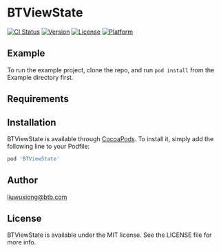 # BTViewState

[![CI Status](https://img.shields.io/travis/xcode/BTViewState.svg?style=flat)](https://travis-ci.org/xcode/BTViewState)
[![Version](https://img.shields.io/cocoapods/v/BTViewState.svg?style=flat)](https://cocoapods.org/pods/BTViewState)
[![License](https://img.shields.io/cocoapods/l/BTViewState.svg?style=flat)](https://cocoapods.org/pods/BTViewState)
[![Platform](https://img.shields.io/cocoapods/p/BTViewState.svg?style=flat)](https://cocoapods.org/pods/BTViewState)

## Example

To run the example project, clone the repo, and run `pod install` from the Example directory first.

## Requirements

## Installation

BTViewState is available through [CocoaPods](https://cocoapods.org). To install
it, simply add the following line to your Podfile:

```ruby
pod 'BTViewState'
```

## Author

 liuwuxiong@btb.com

## License

BTViewState is available under the MIT license. See the LICENSE file for more info.
